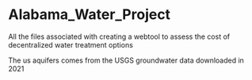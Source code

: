 # Alabama_Water_Project
All the files associated with creating a webtool to assess the cost of decentralized water treatment options

The us aquifers comes from the USGS groundwater data downloaded in 2021
